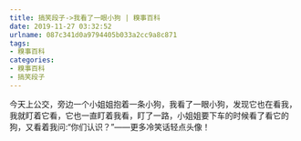 ```yaml
---
title: 搞笑段子->我看了一眼小狗 | 糗事百科
date: 2019-11-27 03:32:52
urlname: 087c341d0a9794405b033a2cc9a8c871
tags: 
- 糗事百科
categories:
- 糗事百科
- 搞笑段子
---
```

今天上公交，旁边一个小姐姐抱着一条小狗，我看了一眼小狗，发现它也在看我，我就盯着它看，它也一直盯着我看，盯了一路，小姐姐要下车的时候看了看它的狗，又看着我问:“你们认识？”——更多冷笑话轻点头像！


